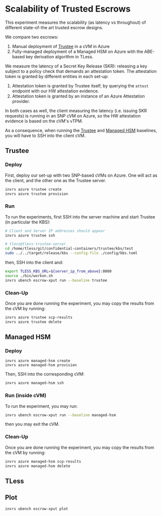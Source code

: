 # Scalability of Trusted Escrows

This experiment measures the scalability (as latency vs throughout) of different
state-of-the art trusted escrow designs.

We compare two escrows:
1. Manual deployment of [Trustee](
  https://github.com/confidential-containers/trustee) in a cVM in Azure
2. Fully-managed deployment of a Managed HSM on Azure
with the ABE-based key derivation algorithm in TLess.

We measure the latency of a Secret Key Release (SKR): releasing
a key subject to a policy check that demands an attestation token. The attestation
token is granted by different entities in each set-up:
1. Attestation token is granted by Trustee itself, by querying the `attest`
  endpoint with our HW attestation evidence.
2. Attestation token is granted by an instance of an Azure Attestation provider.

In both cases as well, the client measuring the latency (i.e. issuing SKR
requests) is running in an SNP cVM on Azure, so the HW attestation evidence
is based on the cVM's vTPM.

As a consequence, when running the [Trustee](#trustee) and [Managed HSM](
#managed-hsm) baselines, you will have to SSH into the client cVM.

## Trustee

### Deploy

First, deploy our set-up with two SNP-based cVMs on Azure. One will act as
the client, and the other one as the Trustee server.

```bash
invrs azure trustee create
invrs azure trustee provision
```

### Run

To run the experiments, first SSH into the server machine and start Trustee
(in particular the KBS):

```bash
# Client and Server IP addresses should appear
invrs azure trustee ssh
```

```bash
# tless@tless-trustee-server
cd /home/tless/git/confidential-containers/trustee/kbs/test
sudo ../../target/release/kbs --config-file ./config/kbs.toml
```

then, SSH into the client and:

```bash
export TLESS_KBS_URL=${server_ip_from_above}:8080
source ./bin/workon.sh
invrs ubench escrow-xput run --baseline trustee
```

### Clean-Up

Once you are done running the experiment, you may copy the results from the
cVM by running:

```bash
invrs azure trustee scp-results
invrs azure trustee delete
```

## Managed HSM

### Deploy

```
invrs azure managed-hsm create
invrs azure managed-hsm provision
```

Then, SSH into the corresponding cVM:

```bash
invrs azure managed-hsm ssh
```

### Run (inside cVM)

To run the experiment, you may run:

```bash
invrs ubench escrow-xput run --baseline managed-hsm
```

then you may exit the cVM.

### Clean-Up

Once you are done running the experiment, you may copy the results from the
cVM by running:

```bash
invrs azure managed-hsm scp-results
invrs azure managed-hsm delete
```

## TLess

## Plot

```
invrs ubench escrow-xput plot
```

